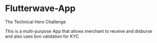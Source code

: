 # Flutterwave-App
The Technical Hero Challenge

This is a multi-purpose App that allows merchant to receive and disburse and also uses bvn validation for KYC 
